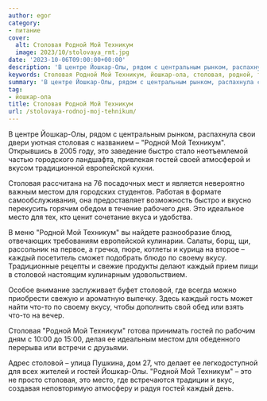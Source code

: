 ```yaml
---
author: egor
category:
- питание
cover:
  alt: Столовая Родной Мой Техникум
  image: 2023/10/stolovaya_rmt.jpg
date: '2023-10-06T09:00:00+00:00'
description: 'В центре Йошкар-Олы, рядом с центральным рынком, распахнула свои двери уютная столовая с названием – "Родной Мой Техникум". Открывшись в 2005 году, это...'
keywords: Столовая Родной Мой Техникум, йошкар-ола, столовая, родной, техникум, это, гостей, каждый, столовой, йошкар, олы, быстро, европейской, местом, место, своему, вкусу
summary: 'В центре Йошкар-Олы, рядом с центральным рынком, распахнула свои двери уютная столовая с названием – "Родной Мой Техникум". Открывшись в 2005 году, это...'
tag:
- йошкар-ола
title: Столовая Родной Мой Техникум
url: /stolovaya-rodnoj-moj-tehnikum/
---
```


В центре Йошкар-Олы, рядом с центральным рынком, распахнула свои двери уютная столовая с названием – "Родной Мой Техникум". Открывшись в 2005 году, это заведение быстро стало неотъемлемой частью городского ландшафта, привлекая гостей своей атмосферой и вкусом традиционной европейской кухни.

Столовая рассчитана на 76 посадочных мест и является невероятно важным местом для городских студентов. Работая в формате самообслуживания, она предоставляет возможность быстро и вкусно перекусить горячим обедом в течение рабочего дня. Это идеальное место для тех, кто ценит сочетание вкуса и удобства.

В меню "Родной Мой Техникум" вы найдете разнообразие блюд, отвечающих требованиям европейской кулинарии. Салаты, борщ, щи, рассольник на первое, а гречка, пюре, котлеты и курица на второе – каждый посетитель сможет подобрать блюдо по своему вкусу. Традиционные рецепты и свежие продукты делают каждый прием пищи в столовой настоящим кулинарным удовольствием.

Особое внимание заслуживает буфет столовой, где всегда можно приобрести свежую и ароматную выпечку. Здесь каждый гость может найти что-то по своему вкусу, чтобы дополнить свой обед или взять что-то на вечер.

Столовая "Родной Мой Техникум" готова принимать гостей по рабочим дням с 10:00 до 15:00, делая ее идеальным местом для обеденного перерыва или встречи с друзьями.

Адрес столовой – улица Пушкина, дом 27, что делает ее легкодоступной для всех жителей и гостей Йошкар-Олы. "Родной Мой Техникум" – это не просто столовая, это место, где встречаются традиции и вкус, создавая неповторимую атмосферу и радуя гостей каждый день.